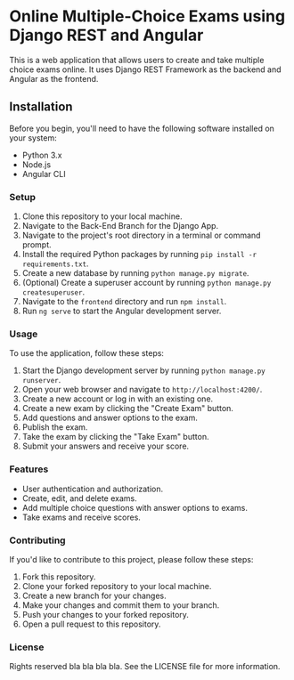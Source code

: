 # Online Multiple-Choice Exams using Django REST and Angular

This is a web application that allows users to create and take multiple choice exams online. It uses Django REST Framework as the backend and Angular as the frontend.



## Installation

Before you begin, you'll need to have the following software installed on your system:

-   Python 3.x
-   Node.js
-   Angular CLI
### Setup

1.  Clone this repository to your local machine.
2.  Navigate to the Back-End Branch for the Django App.
3.  Navigate to the project's root directory in a terminal or command prompt.
4.  Install the required Python packages by running `pip install -r requirements.txt`.
5.  Create a new database by running `python manage.py migrate`.
6.  (Optional) Create a superuser account by running `python manage.py createsuperuser`.
7.  Navigate to the `frontend` directory and run `npm install`.
8.  Run `ng serve` to start the Angular development server.

### Usage

To use the application, follow these steps:

1.  Start the Django development server by running `python manage.py runserver`.
2.  Open your web browser and navigate to `http://localhost:4200/`.
4.  Create a new account or log in with an existing one.
5.  Create a new exam by clicking the "Create Exam" button.
6.  Add questions and answer options to the exam.
7.  Publish the exam.
8.  Take the exam by clicking the "Take Exam" button.
9.  Submit your answers and receive your score.

### Features

-   User authentication and authorization.
-   Create, edit, and delete exams.
-   Add multiple choice questions with answer options to exams.
-   Take exams and receive scores.

### Contributing

If you'd like to contribute to this project, please follow these steps:

1.  Fork this repository.
2.  Clone your forked repository to your local machine.
3.  Create a new branch for your changes.
4.  Make your changes and commit them to your branch.
5.  Push your changes to your forked repository.
6.  Open a pull request to this repository.

### License

Rights reserved bla bla bla bla. See the LICENSE file for more information.
